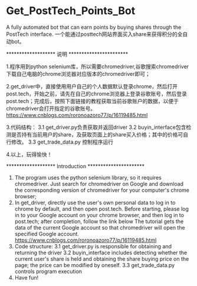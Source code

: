 # Get_PostTech_Points_Bot
A fully automated bot that can earn points by buying shares through the PostTech interface.
一个能通过posttech网站界面买入share来获得积分的全自动bot。

******************* 说明 ***********************

1.程序用到python selenium库，所以需要chromedriver,谷歌搜索chromedriver下载自己电脑的chrome浏览器对应版本的chromedriver即可；

2.get_driver中，直接使用用户自己的个人数据默认登录chrome，然后打开post.tech，开始之前，请先在自己的chrome浏览器上登录谷歌账号，然后登录post.tech；完成后，按照下面链接的教程获取当前谷歌账户的数据，以便于chromedriver会打开指定的谷歌账号。
https://www.cnblogs.com/roronoazoro77/p/16119485.html

3.代码结构：
    3.1 get_driver.py负责获取并返回driver
    3.2 buyin_interface包含检测是否持有当前用户的share，及获取页面上的share买入价格；其中的价格可自行修改。
    3.3 get_trade_data.py 控制程序运行

4.以上，玩得愉快！


******************* Introduction **********************
1. The program uses the python selenium library, so it requires chromedriver. Just search for chromedriver on Google and download the corresponding version of chromedriver for your computer's chrome browser;
2. In get_driver, directly use the user's own personal data to log in to chrome by default, and then open post.tech. Before starting, please log in to your Google account on your chrome browser, and then log in to post.tech; after completion, follow the link below The tutorial gets the data of the current Google account so that chromedriver will open the specified Google account.
https://www.cnblogs.com/roronoazoro77/p/16119485.html
3. Code structure:
     3.1 get_driver.py is responsible for obtaining and returning the driver
     3.2 buyin_interface includes detecting whether the current user's share is held and obtaining the share buying price on the page; the price can be modified by oneself.
     3.3 get_trade_data.py controls program execution
4. Have fun!
